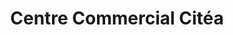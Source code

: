 ---
title: "Centre Commercial Citéa"
url: /tulle/centre-commercial-citea/
shop: centre commercial
---